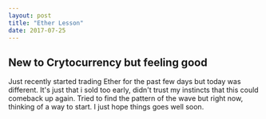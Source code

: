 ```yaml
---
layout: post
title: "Ether Lesson"
date: 2017-07-25
---
```

New to Crytocurrency but feeling good
---------------------------
Just recently started trading Ether for the past few days but today was different.
It's just that i sold too early, didn't trust my instincts that this could comeback up again.
Tried to find the pattern of the wave but right now, thinking of a way to start. I just hope things goes well soon.


